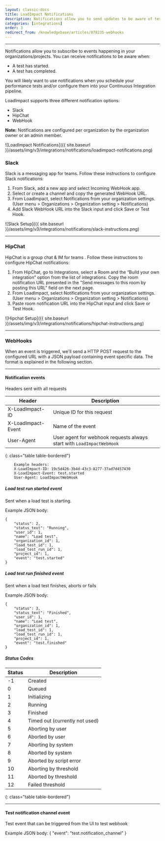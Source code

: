 ```yaml
---
layout: classic-docs
title: LoadImpact Notifications
description: Notifications allow you to send updates to be aware of tests starting and finishing. You can view these notifications in Slack, Hipchat, or via webhook.
categories: [integrations]
order: 3
redirect_from: /knowledgebase/articles/878235-webhooks
---
```


***

Notifications allow you to subscribe to events happening in your organizations/projects. You can receive notifications to be aware when:
- A test has started.
- A test has completed.


You will likely want to use notifications when you schedule your performance tests and/or configure them into your Continuous Integration pipeline.

LoadImpact supports three different notification options:
- Slack
- HipChat
- WebHook

**Note:** Notifications are configured per organization by the organization owner or an admin member.

![LoadImpact Notifications]({{ site.baseurl }}/assets/img/v3/integrations/notifications/loadimpact-notifications.png)


### Slack
Slack is a messaging app for teams. Follow these instructions to configure Slack notifications:

1. From Slack, add a new app and select Incoming WebHook app.
2. Select or create a channel and copy the generated WebHook URL.
3. From LoadImpact, select Notifications from your organization settings. (User menu > Organizations > Organization setting > Notifications)
4. Add Slack WebHook URL into the Slack input and click Save or Test Hook.

![Slack Setup]({{ site.baseurl }}/assets/img/v3/integrations/notifications/slack-instructions.png)

***

### HipChat
HipChat is a group chat & IM for teams . Follow these instructions to configure HipChat notifications:

1. From HipChat, go to Integrations, select a Room and the “Build your own integration” option from the list of integrations. Copy the room notification URL presented in the "Send messages to this room by posting this URL" field on the next page.
2. From LoadImpact, select Notifications from your organization settings. (User menu > Organizations > Organization setting > Notifications)
3. Paste room notification URL into the HipChat input and click Save or Test Hook.

![Hipchat Setup]({{ site.baseurl }}/assets/img/v3/integrations/notifications/hipchat-instructions.png)

***

### WebHooks

When an event is triggered, we'll send a HTTP POST request to the configured URL with a JSON payload containing event specific data. The format is explained in the following section.

***

#### Notification events

Headers sent with all requests

Header             | Description
-------------------|--------------------------------------------------------------------
X-LoadImpact-ID    | Unique ID for this request
X-LoadImpact-Event | Name of the event
User-Agent         | User agent for webhook requests always start with `LoadImpactWebHook`
{: class="table table-bordered"}

```
    Example headers:
    X-LoadImpact-ID: 19c5d426-3b4d-43c3-8277-37ad7d457430
    X-LoadImpact-Event: test.started
    User-Agent: LoadImpactWebHook
```
##### Load test run started event

Sent when a load test is starting.

Example JSON body:
```
{
    "status": 2,
    "status_text": "Running",
    "user_id": 1,
    "name": "Load test",
    "organization_id": 1,
    "load_test_id": 1,
    "load_test_run_id": 1,
    "project_id": 1,
    "event": "test.started"
}
```

##### Load test run finished event

Sent when a load test finishes, aborts or fails

Example JSON body:
```
{
    "status": 3,
    "status_text": "Finished",
    "user_id": 1,
    "name": "Load test",
    "organization_id": 1,
    "load_test_id": 1,
    "load_test_run_id": 1,
    "project_id": 1,
    "event": "test.finished"
}
```
##### Status Codes

Status | Description
-------|-------------------------------
-1     | Created
0      | Queued
1      | Initializing
2      | Running
3      | Finished
4      | Timed out (currently not used)
5      | Aborting by user
6      | Aborted by user
7      | Aborting by system
8      | Aborted by system
9      | Aborted by script error
10     | Aborting by threshold
11     | Aborted by threshold
12     | Failed threshold
{: class="table table-bordered"}

***

#### Test notification channel event

Test event that can be triggered from the UI to test webhook

Example JSON body:
{
    "event": "test.notification_channel"
}

